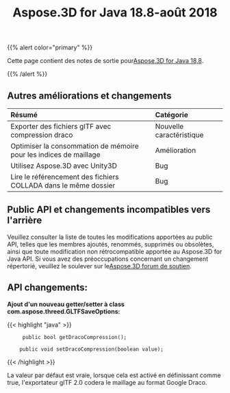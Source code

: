 ﻿---
title: Aspose.3D for Java 18.8-août 2018
type: docs
weight: 50
url: /fr/java/aspose-3d-for-java-18-8-august-2018/
---
{{% alert color="primary" %}} 

Cette page contient des notes de sortie pour[Aspose.3D for Java 18,8](https://repository.aspose.com/repo/com/aspose/aspose-3d/18.8/).

{{% /alert %}} 
## **Autres améliorations et changements**

|**Résumé**|**Catégorie**|
|:- |:- |
|Exporter des fichiers glTF avec compression draco|Nouvelle caractéristique|
|Optimiser la consommation de mémoire pour les indices de maillage|Amélioration|
|Utilisez Aspose.3D avec Unity3D|Bug|
|Lire le référencement des fichiers COLLADA dans le même dossier|Bug|

## **Public API et changements incompatibles vers l'arrière**

Veuillez consulter la liste de toutes les modifications apportées au public API, telles que les membres ajoutés, renommés, supprimés ou obsolètes, ainsi que toute modification non rétrocompatible apportée au Aspose.3D for Java API. Si vous avez des préoccupations concernant un changement répertorié, veuillez le soulever sur le[Aspose.3D forum de soutien](https://forum.aspose.com/c/3d).

## **API changements:**

**Ajout d'un nouveau getter/setter à class com.aspose.threed.GLTFSaveOptions:**

{{< highlight "java" >}}

         public bool getDracoCompression();

        public void setDracoCompression(boolean value);

{{< /highlight >}}

La valeur par défaut est vraie, lorsque cela est activé en définissant comme true, l'exportateur glTF 2.0 codera le maillage au format Google Draco.

